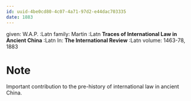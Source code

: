 ```yaml
---
id: uuid-4be0cd80-4c07-4a71-97d2-e44dac703335
date: 1883
---
```


given: W.A.P. :Latn
family: Martin :Latn
**Traces of International Law in Ancient China** :Latn
In: 
**The International Review** :Latn
volume: 1463-78, 1883
# Note
Important contribution to the pre-history of international law in ancient China.